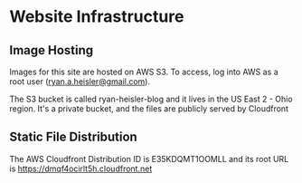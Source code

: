 # Website Infrastructure

## Image Hosting

Images for this site are hosted on AWS S3. To access, log into AWS as a root user (ryan.a.heisler@gmail.com).

The S3 bucket is called ryan-heisler-blog and it lives in the US East 2 - Ohio region. It's a private bucket, and the
files are publicly served by Cloudfront

## Static File Distribution

The AWS Cloudfront Distribution ID is E35KDQMT1OOMLL and its root URL is https://dmqf4ocirlt5h.cloudfront.net
